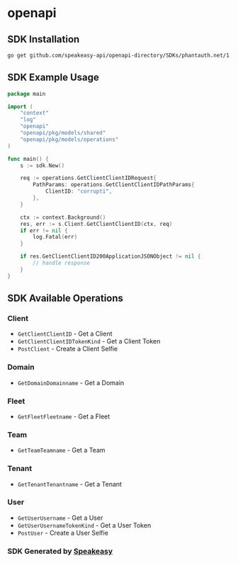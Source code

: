 # openapi

<!-- Start SDK Installation -->
## SDK Installation

```bash
go get github.com/speakeasy-api/openapi-directory/SDKs/phantauth.net/1.0.0/go
```
<!-- End SDK Installation -->

## SDK Example Usage
<!-- Start SDK Example Usage -->
```go
package main

import (
    "context"
    "log"
    "openapi"
    "openapi/pkg/models/shared"
    "openapi/pkg/models/operations"
)

func main() {
    s := sdk.New()

    req := operations.GetClientClientIDRequest{
        PathParams: operations.GetClientClientIDPathParams{
            ClientID: "corrupti",
        },
    }

    ctx := context.Background()
    res, err := s.Client.GetClientClientID(ctx, req)
    if err != nil {
        log.Fatal(err)
    }

    if res.GetClientClientID200ApplicationJSONObject != nil {
        // handle response
    }
}
```
<!-- End SDK Example Usage -->

<!-- Start SDK Available Operations -->
## SDK Available Operations


### Client

* `GetClientClientID` - Get a Client
* `GetClientClientIDTokenKind` - Get a Client Token
* `PostClient` - Create a Client Selfie

### Domain

* `GetDomainDomainname` - Get a Domain

### Fleet

* `GetFleetFleetname` - Get a Fleet

### Team

* `GetTeamTeamname` - Get a Team

### Tenant

* `GetTenantTenantname` - Get a Tenant

### User

* `GetUserUsername` - Get a User
* `GetUserUsernameTokenKind` - Get a User Token
* `PostUser` - Create a User Selfie
<!-- End SDK Available Operations -->

### SDK Generated by [Speakeasy](https://docs.speakeasyapi.dev/docs/using-speakeasy/client-sdks)
